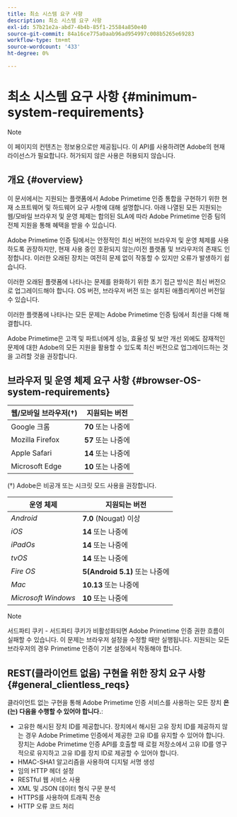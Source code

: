 ```yaml
---
title: 최소 시스템 요구 사항
description: 최소 시스템 요구 사항
exl-id: 57b21e2a-abd7-4b4b-85f1-25584a850e40
source-git-commit: 84a16ce775a0aab96ad954997c008b5265e69283
workflow-type: tm+mt
source-wordcount: '433'
ht-degree: 0%

---
```


# 최소 시스템 요구 사항 {#minimum-system-requirements}

>[!NOTE]
>
>이 페이지의 컨텐츠는 정보용으로만 제공됩니다. 이 API를 사용하려면 Adobe의 현재 라이선스가 필요합니다. 허가되지 않은 사용은 허용되지 않습니다.


## 개요 {#overview}

이 문서에서는 지원되는 플랫폼에서 Adobe Primetime 인증 통합을 구현하기 위한 현재 소프트웨어 및 하드웨어 요구 사항에 대해 설명합니다. 아래 나열된 모든 지원되는 웹/모바일 브라우저 및 운영 체제는 합의된 SLA에 따라 Adobe Primetime 인증 팀의 전체 지원을 통해 혜택을 받을 수 있습니다.

Adobe Primetime 인증 팀에서는 안정적인 최신 버전의 브라우저 및 운영 체제를 사용하도록 권장하지만, 현재 사용 중인 호환되지 않는/이전 플랫폼 및 브라우저의 존재도 인정합니다. 이러한 오래된 장치는 여전히 문제 없이 작동할 수 있지만 오류가 발생하기 쉽습니다.

이러한 오래된 플랫폼에 나타나는 문제를 완화하기 위한 초기 접근 방식은 최신 버전으로 업그레이드해야 합니다. OS 버전, 브라우저 버전 또는 설치된 애플리케이션 버전일 수 있습니다.

이러한 플랫폼에 나타나는 모든 문제는 Adobe Primetime 인증 팀에서 최선을 다해 해결합니다.

Adobe Primetime은 고객 및 파트너에게 성능, 효율성 및 보안 개선 외에도 잠재적인 문제에 대한 Adobe의 모든 지원을 활용할 수 있도록 최신 버전으로 업그레이드하는 것을 고려할 것을 권장합니다.


## 브라우저 및 운영 체제 요구 사항 {#browser-OS-system-requirements}


| 웹/모바일 브라우저(†) | 지원되는 버전 |
|---|---|
| Google 크롬 | **70** 또는 나중에 |
| Mozilla Firefox | **57** 또는 나중에 |
| Apple Safari | **14** 또는 나중에 |
| Microsoft Edge | **10** 또는 나중에 |

(†) Adobe은 비공개 또는 시크릿 모드 사용을 권장합니다.

| 운영 체제 | 지원되는 버전 |
|---|---|
| *Android* | **7.0** (Nougat) 이상 |
| *iOS* | **14** 또는 나중에 |
| *iPadOs* | **14** 또는 나중에 |
| *tvOS* | **14** 또는 나중에 |
| *Fire OS* | **5(Android 5.1)** 또는 나중에 |
| *Mac* | **10.13** 또는 나중에 |
| *Microsoft Windows* | **10** 또는 나중에 |




>[!NOTE]
>
>서드파티 쿠키 - 서드파티 쿠키가 비활성화되면 Adobe Primetime 인증 권한 흐름이 실패할 수 있습니다.  이 문제는 브라우저 설정을 수정할 때만 실행됩니다. 지원되는 모든 브라우저의 경우 Primetime 인증이 기본 설정에서 작동해야 합니다.


## REST(클라이언트 없음) 구현을 위한 장치 요구 사항 {#general_clientless_reqs}


클라이언트 없는 구현을 통해 Adobe Primetime 인증 서비스를 사용하는 모든 장치 **은(는) 다음을 수행할 수 있어야 합니다.**:

* 고유한 해시된 장치 ID를 제공합니다. 장치에서 해시된 고유 장치 ID를 제공하지 않는 경우 Adobe Primetime 인증에서 제공한 고유 ID를 유지할 수 있어야 합니다. 장치는 Adobe Primetime 인증 API를 호출할 때 로컬 저장소에서 고유 ID를 영구적으로 유지하고 고유 ID를 장치 ID로 제공할 수 있어야 합니다.
* HMAC-SHA1 알고리즘을 사용하여 디지털 서명 생성
* 임의 HTTP 헤더 설정
* RESTful 웹 서비스 사용
* XML 및 JSON 데이터 형식 구문 분석
* HTTPS를 사용하여 트래픽 전송
* HTTP 오류 코드 처리
